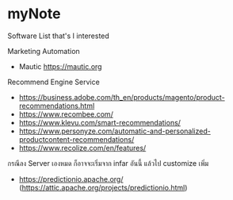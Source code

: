 # myNote
Software List that's I interested 

Marketing Automation
   - Mautic https://mautic.org

Recommend Engine Service
- https://business.adobe.com/th_en/products/magento/product-recommendations.html
- https://www.recombee.com/
- https://www.klevu.com/smart-recommendations/
- https://www.personyze.com/automatic-and-personalized-productcontent-recommendations/
- https://www.recolize.com/en/features/

กรณีลง Server เองหมด ก็อาจจะเริ่มจาก infar อันนี้ แล้วไป customize เพิ่ม
- https://predictionio.apache.org/  (https://attic.apache.org/projects/predictionio.html)
